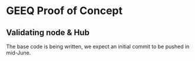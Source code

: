 # GEEQ Proof of Concept
## Validating node & Hub

The base code is being written, we expect an initial commit to be pushed in mid-June.
